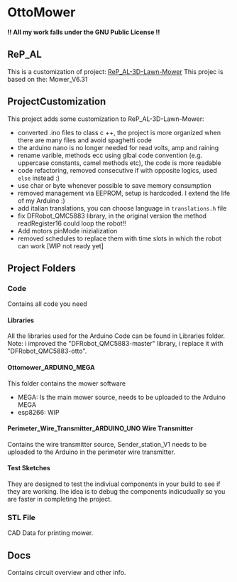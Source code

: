 # OttoMower

**!! All my work falls under the GNU Public License !!**

## ReP_AL
This is a customization of project: [ReP_AL-3D-Lawn-Mower](https://github.com/REPALphilread/ReP_AL-3D-Lawn-Mower)
This projec is based on the: Mower_V6.31

## ProjectCustomization
This project adds some customization to ReP_AL-3D-Lawn-Mower:
- converted .ino files to class c ++, the project is more organized when there are many files and avoid spaghetti code
- the arduino nano is no longer needed for read volts, amp and raining
- rename varible, methods ecc using glbal code convention (e.g. uppercase constants, camel methods etc), the code is more readable
- code refactoring, removed consecutive if with opposite logics, used `else` instead :)
- use char or byte whenever possible to save memory consumption
- removed management via EEPROM, setup is hardcoded. I extend the life of my Arduino :) 
- add italian translations, you can choose language in `translations.h` file
- fix DFRobot_QMC5883 library, in the original version the method readRegister16 could loop the robot!!
- Add motors pinMode inizialization
- removed schedules to replace them with time slots in which the robot can work [WIP not ready yet]

## Project Folders

### Code
Contains all code you need

#### Libraries
All the libraries used for the Arduino Code can be found in Libraries folder.
Note: i improved the "DFRobot_QMC5883-master" library, i replace it with "DFRobot_QMC5883-otto".

#### Ottomower_ARDUINO_MEGA
This folder contains the mower software  
- MEGA: Is the main mower source, needs to be uploaded to the Arduino MEGA
- esp8266: WIP

#### Perimeter_Wire_Transmitter_ARDUINO_UNO Wire Transmitter
Contains the wire transmitter source, Sender_station_V1 needs to be uploaded to the Arduino in the perimeter wire transmitter.

#### Test Sketches
They are designed to test the indiviual components in your build to see if they are working. 
Ihe idea is to debug the components indicudually so you are faster in completing the project.

### STL File
CAD Data for printing mower.

## Docs
Contains circuit overview and other info.
